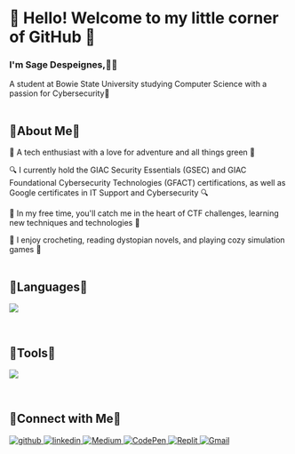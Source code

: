 # 🌸 Hello! Welcome to my little corner of GitHub 🌼
### I'm Sage Despeignes,👩‍💻
  
A student at Bowie State University studying Computer Science with a passion for Cybersecurity🌱  
<br/>  

## 🌷About Me🌷 
  

🌿 A tech enthusiast with a love for adventure and all things green 🌿

🔍 I currently hold the GIAC Security Essentials (GSEC) and GIAC Foundational Cybersecurity Technologies (GFACT) certifications, as well as Google certificates in IT Support and Cybersecurity 🔍

🍵 In my free time, you'll catch me in the heart of CTF challenges, learning new techniques and technologies 🍵

🏡 I enjoy crocheting, reading dystopian novels, and playing cozy simulation games 🏡  
<br/> 

## 🌻Languages🌻
<p align="left">
  <a href="https://skillicons.dev">
    <img src="https://skillicons.dev/icons?i=c,py,java,js,html,css,bash,powershell,md,latex" />
  </a>
</p>
<br/>

## 🌺Tools🌺
<p align="left">
  <a href="https://skillicons.dev">
    <img src="https://skillicons.dev/icons?i=git,docker,npm,linux,kali,arch,debian,ubuntu,vscode,idea,postman," />
  </a>
</p>
<br/>

## 🌾Connect with Me🌾  
<a href="https://github.com/saged0" target="_blank">
<img src=https://img.shields.io/badge/github-%2324292e.svg?&style=for-the-badge&logo=github&logoColor=white alt=github style="margin-bottom: 5px;" />
</a>

<a href="https://linkedin.com/in/sage-despeignes" target="_blank">
<img src=https://img.shields.io/badge/linkedin-%231E77B5.svg?&style=for-the-badge&logo=linkedin&logoColor=white alt=linkedin style="margin-bottom: 5px;" />
</a> 

<a href="https://medium.com/@sagemd" target="_blank">
  <img src="https://img.shields.io/badge/Medium-12100E?style=for-the-badge&logo=medium&logoColor=white" alt="Medium" />
</a>

<a href="https://codepen.io/Sagemd" target="_blank">
  <img src="https://img.shields.io/badge/Codepen-000000?style=for-the-badge&logo=codepen&logoColor=white" alt="CodePen" />
</a>

<a href="https://replit.com/@Saged0" target="_blank">
  <img src="https://img.shields.io/badge/replit-667881?style=for-the-badge&logo=replit&logoColor=white" alt="Replit" />
</a>

<a href="mailto:despeignes.sage@gmail.com" target="_blank">
  <img src="https://img.shields.io/badge/Gmail-D14836?style=for-the-badge&logo=gmail&logoColor=white" alt="Gmail" style="margin-bottom: 5px;" />
</a>
<br />

